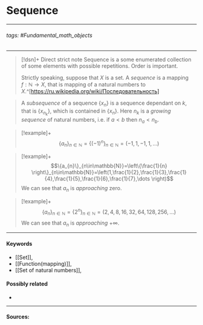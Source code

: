 # Sequence
***
###### tags: #Fundamental_math_objects 
***
>[!dsn]+ Direct strict note
>Sequence is a some enumerated collection of some elements with possible repetitions. Order is important.
>
>Strictly speaking, suppose that $X$ is a set. A *sequence* is a mapping $f:\mathbb{N}\to X$, that is mapping of a natural numbers to $X$.^[https://ru.wikipedia.org/wiki/Последовательность]

>A *subsequence* of a sequence $\{x_{n}\}$ is a sequence dependant on $k$, that is $\{x_{n_{k}}\}$, which is contained in $\{x_{n}\}$. Here $n_{k}$ is a *growing sequence* of natural numbers, i.e. if $a<b$ then $n_{a}<n_{b}$.

>[!example]+ 
>$$\{a_{n}\}_{n\in\mathbb{N}}=\{(-1)^{n}\}_{n\in\mathbb{N}}=(-1,1,-1,1,\dots)$$

>[!example]+
>$$\{a_{n}\}_{n\in\mathbb{N}}=\left\{\frac{1}{n} \right\}_{n\in\mathbb{N}}=\left(1,\frac{1}{2},\frac{1}{3},\frac{1}{4},\frac{1}{5},\frac{1}{6},\frac{1}{7},\dots \right)$$
>We can see that $a_{n}$ is *approaching* zero.

>[!example]+
>$$\{a_{n}\}_{n\in\mathbb{N}}=\{2^{n}\}_{n\in\mathbb{N}}=(2,4,8,16,32,64,128,256,\dots)$$
>We can see that $a_{n}$ is *approaching* $+\infty$.


***
#### Keywords
- [[Set]],
- [[Function(mapping)]],
- [[Set of natural numbers]],
#### Possibly related
- 
***
#### Sources: